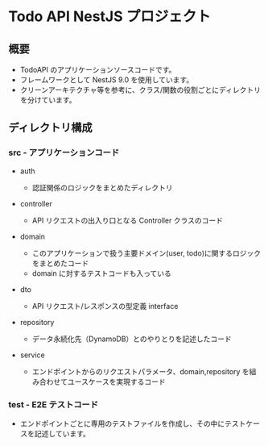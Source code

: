 # Todo API NestJS プロジェクト

## 概要

- TodoAPI のアプリケーションソースコードです。
- フレームワークとして NestJS 9.0 を使用しています。
- クリーンアーキテクチャ等を参考に、クラス/関数の役割ごとにディレクトリを分けています。

## ディレクトリ構成

### src - アプリケーションコード

- auth

  - 認証関係のロジックをまとめたディレクトリ

- controller

  - API リクエストの出入り口となる Controller クラスのコード

- domain

  - このアプリケーションで扱う主要ドメイン(user, todo)に関するロジックをまとめたコード
  - domain に対するテストコードも入っている

- dto

  - API リクエスト/レスポンスの型定義 interface

- repository

  - データ永続化先（DynamoDB）とのやりとりを記述したコード

- service
  - エンドポイントからのリクエストパラメータ、domain,repository を組み合わせてユースケースを実現するコード

### test - E2E テストコード

- エンドポイントごとに専用のテストファイルを作成し、その中にテストケースを記述しています。
